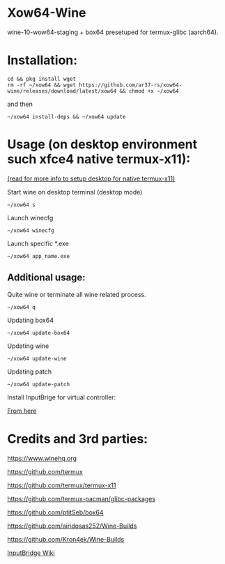 # Xow64-Wine
wine-10-wow64-staging + box64 presetuped for termux-glibc (aarch64).
# Installation:
```
cd && pkg install wget 
rm -rf ~/xow64 && wget https://github.com/ar37-rs/xow64-wine/releases/download/latest/xow64 && chmod +x ~/xow64
```
and then
```
~/xow64 install-deps && ~/xow64 update
```
# Usage (on desktop environment such xfce4 native termux-x11):
[(read for more info to setup desktop for native termux-x11)](https://github.com/ar37-rs/xfce4-termux)

Start wine on desktop terminal (desktop mode)
```
~/xow64 s
```
Launch winecfg
```
~/xow64 winecfg
```
Launch specific *.exe
```
~/xow64 app_name.exe
```
## Additional usage:
Quite wine or terminate all wine related process.
```
~/xow64 q
```
Updating box64
```
~/xow64 update-box64
```
Updating wine
```
~/xow64 update-wine
```
Updating patch
```
~/xow64 update-patch
```
Install InputBrige for virtual controller:

[From here](https://github.com/ar37-rs/xow64-wine/releases/download/latest/InputBridge_v0.1.9.9.apk)
# Credits and 3rd parties:

https://www.winehq.org

https://github.com/termux

https://github.com/termux/termux-x11

https://github.com/termux-pacman/glibc-packages

https://github.com/ptitSeb/box64

https://github.com/airidosas252/Wine-Builds

https://github.com/Kron4ek/Wine-Builds

[InputBridge Wiki](https://search.brave.com/search?q=InputBrige%20exagear%20wiki&source=web)
